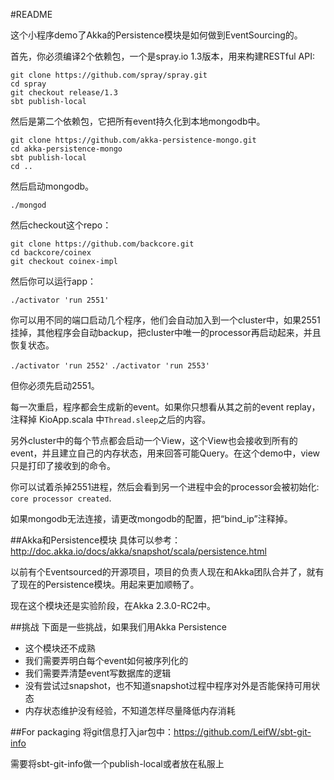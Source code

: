 #README

这个小程序demo了Akka的Persistence模块是如何做到EventSourcing的。

首先，你必须编译2个依赖包，一个是spray.io 1.3版本，用来构建RESTful API:

```
git clone https://github.com/spray/spray.git
cd spray
git checkout release/1.3
sbt publish-local
```


然后是第二个依赖包，它把所有event持久化到本地mongodb中。

```
git clone https://github.com/akka-persistence-mongo.git
cd akka-persistence-mongo
sbt publish-local
cd ..
```

然后启动mongodb。

`./mongod`

然后checkout这个repo：

```
git clone https://github.com/backcore.git
cd backcore/coinex
git checkout coinex-impl
```

然后你可以运行app：

`./activator 'run 2551'`

你可以用不同的端口启动几个程序，他们会自动加入到一个cluster中，如果2551挂掉，其他程序会自动backup，把cluster中唯一的processor再启动起来，并且恢复状态。

`./activator 'run 2552'`
`./activator 'run 2553'`

但你必须先启动2551。

每一次重启，程序都会生成新的event。如果你只想看从其之前的event replay，注释掉 KioApp.scala 中`Thread.sleep`之后的内容。

另外cluster中的每个节点都会启动一个View，这个View也会接收到所有的event，并且建立自己的内存状态，用来回答可能Query。在这个demo中，view只是打印了接收到的命令。

你可以试着杀掉2551进程，然后会看到另一个进程中会的processor会被初始化: `core processor created`.

如果mongodb无法连接，请更改mongodb的配置，把“bind_ip”注释掉。


##Akka和Persistence模块
具体可以参考：http://doc.akka.io/docs/akka/snapshot/scala/persistence.html

以前有个Eventsourced的开源项目，项目的负责人现在和Akka团队合并了，就有了现在的Persistence模块。用起来更加顺畅了。

现在这个模块还是实验阶段，在Akka 2.3.0-RC2中。

##挑战
下面是一些挑战，如果我们用Akka Persistence

- 这个模块还不成熟
- 我们需要弄明白每个event如何被序列化的
- 我们需要弄清楚event写数据库的逻辑
- 没有尝试过snapshot，也不知道snapshot过程中程序对外是否能保持可用状态
- 内存状态维护没有经验，不知道怎样尽量降低内存消耗

##For packaging
将git信息打入jar包中：https://github.com/LeifW/sbt-git-info

需要将sbt-git-info做一个publish-local或者放在私服上

